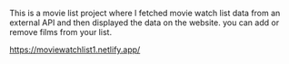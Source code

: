 This is a movie list project where I fetched movie watch list data from an external API and then displayed the data on the website. you can add or remove films from your list.                                                 
 
https://moviewatchlist1.netlify.app/     
 
